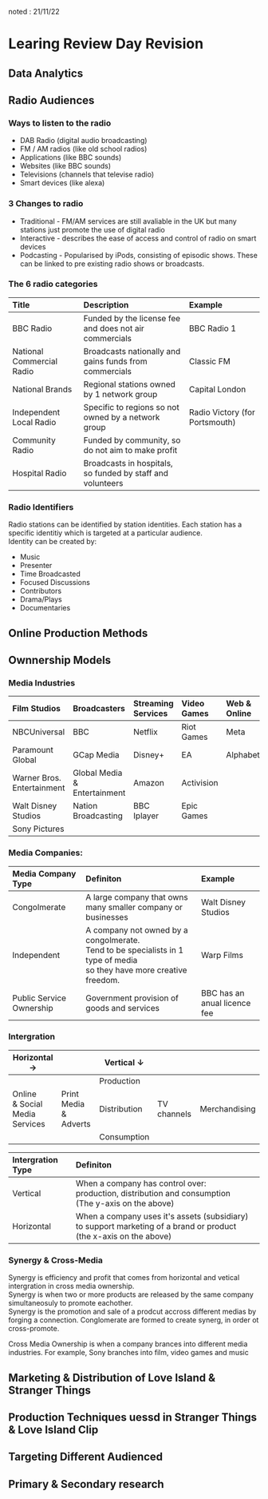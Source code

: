noted : 21/11/22

# Learing Review Day Revision

## Data Analytics

## Radio Audiences

### Ways to listen to the radio

- DAB Radio (digital audio broadcasting)
- FM / AM radios (like old school radios)
- Applications (like BBC sounds)
- Websites (like BBC sounds)
- Televisions (channels that televise radio)
- Smart devices (like alexa)

### 3 Changes to radio

- Traditional - FM/AM services are still avaliable in the UK but many stations just promote the use of digital radio
- Interactive - describes the ease of access and control of radio on smart devices
- Podcasting - Popularised by iPods, consisting of episodic shows. These can be linked to pre existing radio shows or broadcasts.

### The 6 radio categories

| Title                     | Description                                                | Example                        |
| :------------------------ | :--------------------------------------------------------- | :----------------------------- |
| BBC Radio                 | Funded by the license fee and does not air commercials     | BBC Radio 1                    |
| National Commercial Radio | Broadcasts nationally and gains funds from commercials     | Classic FM                     |
| National Brands           | Regional stations owned by 1 network group                 | Capital London                 |
| Independent Local Radio   | Specific to regions so not owned by a network group        | Radio Victory (for Portsmouth) |
| Community Radio           | Funded by community, so do not aim to make profit          |                                |
| Hospital Radio            | Broadcasts in hospitals, so funded by staff and volunteers |                                |

### Radio Identifiers

Radio stations can be identified by station identities. Each station has a specific identitiy which is targeted at a particular audience.  
Identity can be created by:

- Music
- Presenter
- Time Broadcasted
- Focused Discussions
- Contributors
- Drama/Plays
- Documentaries

## Online Production Methods

## Ownnership Models

### Media Industries

| Film Studios               | Broadcasters                 | Streaming Services | Video Games | Web & Online | Music            |
| :------------------------- | :--------------------------- | :----------------- | :---------- | :----------- | :--------------- |
| NBCUniversal               | BBC                          | Netflix            | Riot Games  | Meta         | Columbia Records |
| Paramount Global           | GCap Media                   | Disney+            | EA          | Alphabet     | RCA Records      |
| Warner Bros. Entertainment | Global Media & Entertainment | Amazon             | Activision  |              | Epic Records     |
| Walt Disney Studios        | Nation Broadcasting          | BBC Iplayer        | Epic Games  |              | Astra Records    |
| Sony Pictures              |                              |                    |             |              |                  |

### Media Companies:

| Media Company Type       | Definiton                                                                                                                  | Example                      |
| :----------------------- | :------------------------------------------------------------------------------------------------------------------------- | :--------------------------- |
| Congolmerate             | A large company that owns many smaller company or businesses                                                               | Walt Disney Studios          |
| Independent              | A company not owned by a congolmerate.<br>Tend to be specialists in 1 type of media<br>so they have more creative freedom. | Warp Films                   |
| Public Service Ownership | Government provision of goods and services                                                                                 | BBC has an anual licence fee |

### Intergration

| Horizontal →                         |                          | Vertical ↓   |             |               |
| ------------------------------------ | ------------------------ | ------------ | ----------- | ------------- |
|                                      |                          | Production   |             |               |
| Online<br>& Social Media<br>Services | Print Media<br>& Adverts | Distribution | TV channels | Merchandising |
|                                      |                          | Consumption  |             |               |

| Intergration Type | Definiton                                                                                                            |
| :---------------- | :------------------------------------------------------------------------------------------------------------------- |
| Vertical          | When a company has control over:<br>production, distribution and consumption<br>(The y-axis on the above)            |
| Horizontal        | When a company uses it's assets (subsidiary) to support marketing of a brand or product<br>(the x-axis on the above) |

### Synergy & Cross-Media

Synergy is efficiency and profit that comes from horizontal and vetical intergration in cross media ownership.  
Synergy is when two or more products are released by the same company simultaneosuly to promote eachother.  
Synergy is the promotion and sale of a prodcut accross different medias by forging a connection. Conglomerate are formed to create synerg, in order ot cross-promote.

Cross Media Ownership is when a company brances into different media industries.
For example, Sony branches into film, video games and music

## Marketing & Distribution of Love Island & Stranger Things

## Production Techniques uessd in Stranger Things & Love Island Clip

## Targeting Different Audienced

## Primary & Secondary research
